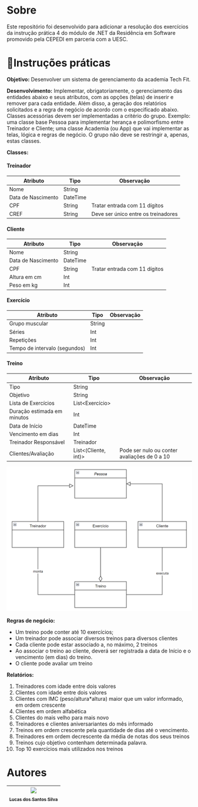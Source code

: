 # Sobre

<p>Este repositório foi desenvolvido para adicionar a resolução dos exercícios da instrução prática 4 do módulo de .NET da Residência em Software promovido pela CEPEDI em parceria com a UESC.</p>

# 📑Instruções práticas


<p><Strong>Objetivo:</strong> Desenvolver um sistema de gerenciamento da academia Tech Fit.</p>
<p><strong>Desenvolvimento:</strong> Implementar, obrigatoriamente, o gerenciamento das entidades abaixo e seus atributos, com as opções (telas) de inserir e remover para cada entidade. Além disso, a geração dos relatórios solicitados e a regra de negócio de acordo com o especificado abaixo. Classes acessórias devem ser implementadas a critério do grupo. Exemplo: uma classe base Pessoa para implementar herança e polimorfismo entre Treinador e Cliente; uma classe Academia (ou App) que vai implementar as telas, lógica e regras de negócio. O grupo não deve se restringir a, apenas, estas classes.</p>
<strong>Classes:</strong>

#### Treinador

| Atributo           | Tipo      | Observação                                   |
|--------------------|-----------|----------------------------------------------|
| Nome               | String    |                                              |
| Data de Nascimento | DateTime  |                                              |
| CPF                | String    | Tratar entrada com 11 dígitos                |
| CREF               | String    | Deve ser único entre os treinadores          |

#### Cliente

| Atributo           | Tipo      | Observação                                   |
|--------------------|-----------|----------------------------------------------|
| Nome               | String    |                                              |
| Data de Nascimento | DateTime  |                                              |
| CPF                | String    | Tratar entrada com 11 dígitos                |
| Altura em cm       | Int       |                                              |
| Peso em kg         | Int       |                                              |

#### Exercício

| Atributo                     | Tipo      | Observação                                |
|------------------------------|-----------|-------------------------------------------|
| Grupo muscular               | String    |                                           |
| Séries                       | Int       |                                           |
| Repetições                   | Int       |                                           |
| Tempo de intervalo (segundos)| Int       |                                           |

#### Treino

| Atributo                            | Tipo                      | Observação                                  |
|-------------------------------------|---------------------------|---------------------------------------------|
| Tipo                                | String                    |                                             |
| Objetivo                            | String                    |                                             |
| Lista de Exercícios                 | List<Exercício>           |                                             |
| Duração estimada em minutos         | Int                       |                                             |
| Data de Início                      | DateTime                  |                                             |
| Vencimento em dias                  | Int                       |                                             |
| Treinador Responsável               | Treinador                 |                                             |
| Clientes/Avaliação                  | List<(Cliente, int)>      | Pode ser nulo ou conter avaliações de 0 a 10 |

<div align="center">

![Diagrama UML do projeto](image.png)

</div>

<strong>Regras de negócio:</strong>
- Um treino pode conter até 10 exercícios;
- Um treinador pode associar diversos treinos para diversos clientes
- Cada cliente pode estar associado a, no máximo, 2 treinos
- Ao associar o treino ao cliente, deverá ser registrada a data de Início e o
vencimento (em dias) do treino.
- O cliente pode avaliar um treino</p>

<strong>Relatórios:</strong>
1. Treinadores com idade entre dois valores
2. Clientes com idade entre dois valores
3. Clientes com IMC (peso/altura*altura) maior que um valor informado,
em ordem crescente
4. Clientes em ordem alfabética
5. Clientes do mais velho para mais novo
6. Treinadores e clientes aniversariantes do mês informado
7. Treinos em ordem crescente pela quantidade de dias até o vencimento.
8. Treinadores em ordem decrescente da média de notas dos seus treinos
9. Treinos cujo objetivo contenham determinada palavra.
10. Top 10 exercícios mais utilizados nos treinos

# Autores

| [<img src="https://avatars.githubusercontent.com/u/17802288?v=4" width=115><br><sub>Lucas dos Santos Silva</sub>](https://github.com/eulucasilva) | 
|:-------------------------------------------------------------------------------------------------------------------------------------------------:|
